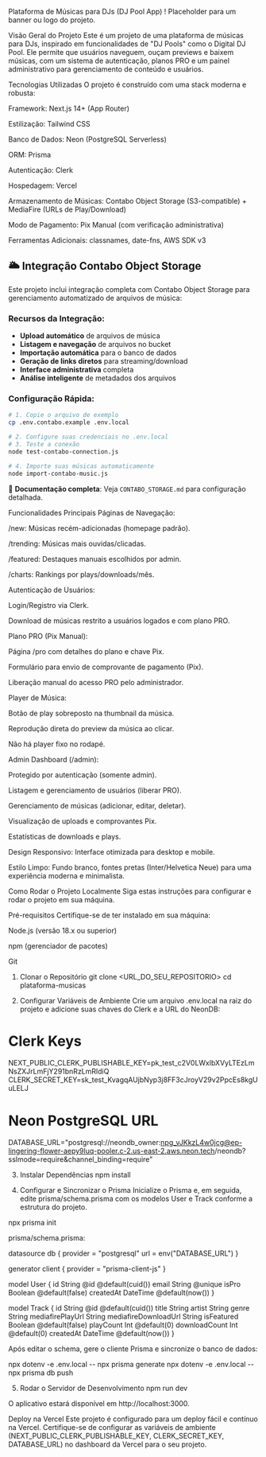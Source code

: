Plataforma de Músicas para DJs (DJ Pool App)
!
Placeholder para um banner ou logo do projeto.

Visão Geral do Projeto
Este é um projeto de uma plataforma de músicas para DJs, inspirado em funcionalidades de "DJ Pools" como o Digital DJ Pool. Ele permite que usuários naveguem, ouçam previews e baixem músicas, com um sistema de autenticação, planos PRO e um painel administrativo para gerenciamento de conteúdo e usuários.

Tecnologias Utilizadas
O projeto é construído com uma stack moderna e robusta:

Framework: Next.js 14+ (App Router)

Estilização: Tailwind CSS

Banco de Dados: Neon (PostgreSQL Serverless)

ORM: Prisma

Autenticação: Clerk

Hospedagem: Vercel

Armazenamento de Músicas: Contabo Object Storage (S3-compatible) + MediaFire (URLs de Play/Download)

Modo de Pagamento: Pix Manual (com verificação administrativa)

Ferramentas Adicionais: classnames, date-fns, AWS SDK v3

## 🌥️ Integração Contabo Object Storage

Este projeto inclui integração completa com Contabo Object Storage para gerenciamento automatizado de arquivos de música:

### Recursos da Integração:
- **Upload automático** de arquivos de música
- **Listagem e navegação** de arquivos no bucket
- **Importação automática** para o banco de dados
- **Geração de links diretos** para streaming/download
- **Interface administrativa** completa
- **Análise inteligente** de metadados dos arquivos

### Configuração Rápida:
```bash
# 1. Copie o arquivo de exemplo
cp .env.contabo.example .env.local

# 2. Configure suas credenciais no .env.local
# 3. Teste a conexão
node test-contabo-connection.js

# 4. Importe suas músicas automaticamente
node import-contabo-music.js
```

📖 **Documentação completa**: Veja `CONTABO_STORAGE.md` para configuração detalhada.

Funcionalidades Principais
Páginas de Navegação:

/new: Músicas recém-adicionadas (homepage padrão).

/trending: Músicas mais ouvidas/clicadas.

/featured: Destaques manuais escolhidos por admin.

/charts: Rankings por plays/downloads/mês.

Autenticação de Usuários:

Login/Registro via Clerk.

Download de músicas restrito a usuários logados e com plano PRO.

Plano PRO (Pix Manual):

Página /pro com detalhes do plano e chave Pix.

Formulário para envio de comprovante de pagamento (Pix).

Liberação manual do acesso PRO pelo administrador.

Player de Música:

Botão de play sobreposto na thumbnail da música.

Reprodução direta do preview da música ao clicar.

Não há player fixo no rodapé.

Admin Dashboard (/admin):

Protegido por autenticação (somente admin).

Listagem e gerenciamento de usuários (liberar PRO).

Gerenciamento de músicas (adicionar, editar, deletar).

Visualização de uploads e comprovantes Pix.

Estatísticas de downloads e plays.

Design Responsivo: Interface otimizada para desktop e mobile.

Estilo Limpo: Fundo branco, fontes pretas (Inter/Helvetica Neue) para uma experiência moderna e minimalista.

Como Rodar o Projeto Localmente
Siga estas instruções para configurar e rodar o projeto em sua máquina.

Pré-requisitos
Certifique-se de ter instalado em sua máquina:

Node.js (versão 18.x ou superior)

npm (gerenciador de pacotes)

Git

1. Clonar o Repositório
git clone <URL_DO_SEU_REPOSITORIO>
cd plataforma-musicas

2. Configurar Variáveis de Ambiente
Crie um arquivo .env.local na raiz do projeto e adicione suas chaves do Clerk e a URL do NeonDB:

# Clerk Keys
NEXT_PUBLIC_CLERK_PUBLISHABLE_KEY=pk_test_c2V0LWxlbXVyLTEzLmNsZXJrLmFjY291bnRzLmRldiQ
CLERK_SECRET_KEY=sk_test_KvagqAUjbNyp3j8FF3cJroyV29v2PpcEs8kgUuLELJ

# Neon PostgreSQL URL
DATABASE_URL="postgresql://neondb_owner:npg_vJKkzL4w0jcg@ep-lingering-flower-aepy9luq-pooler.c-2.us-east-2.aws.neon.tech/neondb?sslmode=require&channel_binding=require"

3. Instalar Dependências
npm install

4. Configurar e Sincronizar o Prisma
Inicialize o Prisma e, em seguida, edite prisma/schema.prisma com os modelos User e Track conforme a estrutura do projeto.

npx prisma init

prisma/schema.prisma:

datasource db {
  provider = "postgresql"
  url      = env("DATABASE_URL")
}

generator client {
  provider = "prisma-client-js"
}

model User {
  id        String   @id @default(cuid())
  email     String   @unique
  isPro     Boolean  @default(false)
  createdAt DateTime @default(now())
}

model Track {
  id                   String   @id @default(cuid())
  title                String
  artist               String
  genre                String
  mediafirePlayUrl     String
  mediafireDownloadUrl String
  isFeatured           Boolean  @default(false)
  playCount            Int      @default(0)
  downloadCount        Int      @default(0)
  createdAt            DateTime @default(now())
}

Após editar o schema, gere o cliente Prisma e sincronize o banco de dados:

npx dotenv -e .env.local -- npx prisma generate
npx dotenv -e .env.local -- npx prisma db push

5. Rodar o Servidor de Desenvolvimento
npm run dev

O aplicativo estará disponível em http://localhost:3000.

Deploy na Vercel
Este projeto é configurado para um deploy fácil e contínuo na Vercel. Certifique-se de configurar as variáveis de ambiente (NEXT_PUBLIC_CLERK_PUBLISHABLE_KEY, CLERK_SECRET_KEY, DATABASE_URL) no dashboard da Vercel para o seu projeto.